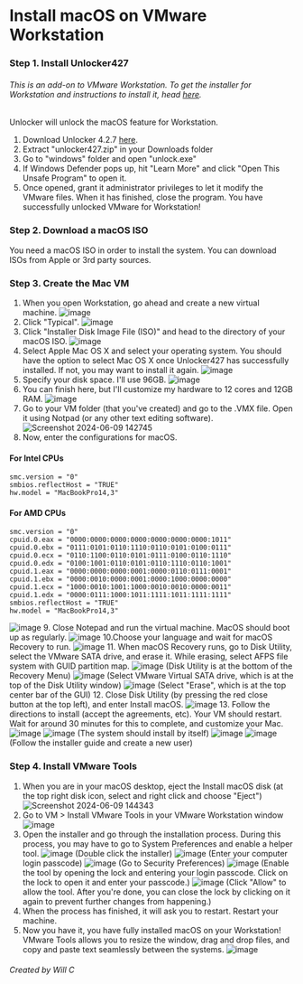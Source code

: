 # Install macOS on VMware Workstation
### Step 1. Install Unlocker427
###### This is an add-on to VMware Workstation. To get the installer for Workstation and instructions to install it, head [here](https://github.com/WillUHD/InstallWorkstation/). 
Unlocker will unlock the macOS feature for Workstation. 
1. Download Unlocker 4.2.7 [here](https://github.com/DrDonk/unlocker/releases/tag/v4.2.7).
2. Extract "unlocker427.zip" in your Downloads folder
3. Go to "windows" folder and open "unlock.exe"
4. If Windows Defender pops up, hit "Learn More" and click "Open This Unsafe Program" to open it.
5. Once opened, grant it administrator privileges to let it modify the VMware files. When it has finished, close the program. You have successfully unlocked VMware for Workstation! 
### Step 2. Download a macOS ISO
You need a macOS ISO in order to install the system. You can download ISOs from Apple or 3rd party sources. 
### Step 3. Create the Mac VM
1. When you open Workstation, go ahead and create a new virtual machine.
![image](https://github.com/WillUHD/macOSonWorkstation/assets/134638202/c22d2362-01c9-4e1b-8aca-2fd6e3e72ac6)
2. Click "Typical".
![image](https://github.com/WillUHD/macOSonWorkstation/assets/134638202/79932a56-36bb-4a4c-80f1-e919a2a1a632)
3. Click "Installer Disk Image File (ISO)" and head to the directory of your macOS ISO.
![image](https://github.com/WillUHD/macOSonWorkstation/assets/134638202/0ebc8af9-1e22-4cb7-9396-cdc140fc1281)
4. Select Apple Mac OS X and select your operating system. You should have the option to select Mac OS X once Unlocker427 has successfully installed. If not, you may want to install it again.
![image](https://github.com/WillUHD/macOSonWorkstation/assets/134638202/416f8157-ee75-426e-be27-63352b5fc9fe)
5. Specify your disk space. I'll use 96GB.
![image](https://github.com/WillUHD/macOSonWorkstation/assets/134638202/9da35813-04d1-424b-a758-9d7c8ab6514b)
6. You can finish here, but I'll customize my hardware to 12 cores and 12GB RAM.
![image](https://github.com/WillUHD/macOSonWorkstation/assets/134638202/60099bbe-4216-4bd4-a392-29ee48b0a48c)
7. Go to your VM folder (that you've created) and go to the .VMX file. Open it using Notpad (or any other text editing software).
![Screenshot 2024-06-09 142745](https://github.com/WillUHD/macOSonWorkstation/assets/134638202/4a20b74d-bc6f-4937-ba4a-f4d4431fa9df)
8. Now, enter the configurations for macOS.

#### For Intel CPUs
```vmx-for-intel
smc.version = "0"
smbios.reflectHost = "TRUE"
hw.model = "MacBookPro14,3"
```
#### For AMD CPUs
```vmx-for-amd
smc.version = "0"
cpuid.0.eax = "0000:0000:0000:0000:0000:0000:0000:1011"
cpuid.0.ebx = "0111:0101:0110:1110:0110:0101:0100:0111"
cpuid.0.ecx = "0110:1100:0110:0101:0111:0100:0110:1110"
cpuid.0.edx = "0100:1001:0110:0101:0110:1110:0110:1001"
cpuid.1.eax = "0000:0000:0000:0001:0000:0110:0111:0001"
cpuid.1.ebx = "0000:0010:0000:0001:0000:1000:0000:0000"
cpuid.1.ecx = "1000:0010:1001:1000:0010:0010:0000:0011"
cpuid.1.edx = "0000:0111:1000:1011:1111:1011:1111:1111"
smbios.reflectHost = "TRUE"
hw.model = "MacBookPro14,3"
```

![image](https://github.com/WillUHD/macOSonWorkstation/assets/134638202/00a3c9cf-693d-40b2-bd59-55f6cf363537)
9. Close Notepad and run the virtual machine. MacOS should boot up as regularly.
![image](https://github.com/WillUHD/macOSonWorkstation/assets/134638202/45dad3b6-0cd5-40ff-aa97-800a33f54349)
10.Choose your language and wait for macOS Recovery to run.
![image](https://github.com/WillUHD/macOSonWorkstation/assets/134638202/1c0f34f7-ba99-4aa0-8837-008a85b3a2ab)
11. When macOS Recovery runs, go to Disk Utility, select the VMware SATA drive, and erase it. While erasing, select AFPS file system with GUID partition map. 
![image](https://github.com/WillUHD/macOSonWorkstation/assets/134638202/d0a186f4-25a5-4e86-aaa9-aef56b737451)
(Disk Utility is at the bottom of the Recovery Menu)
![image](https://github.com/WillUHD/macOSonWorkstation/assets/134638202/d924e0d5-8d18-4e57-b6a5-894b4fed3c7d)
(Select VMware Virtual SATA drive, which is at the top of the Disk Utility window)
![image](https://github.com/WillUHD/macOSonWorkstation/assets/134638202/6d77b384-9943-48bc-88a1-3f7951eeabd5)
(Select "Erase", which is at the top center bar of the GUI)
12. Close Disk Utility (by pressing the red close button at the top left), and enter Install macOS.
![image](https://github.com/WillUHD/macOSonWorkstation/assets/134638202/a5bf5310-f761-4087-9c55-4e9cad8977ed)
13. Follow the directions to install (accept the agreements, etc). Your VM should restart. Wait for around 30 minutes for this to complete, and customize your Mac. 
![image](https://github.com/WillUHD/macOSonWorkstation/assets/134638202/2e2f4b6a-e27f-4923-bf68-5ec0dd41f8f6)
![image](https://github.com/WillUHD/macOSonWorkstation/assets/134638202/f3b7f0d7-ef27-44f1-9f3b-6f124bfc0e17)
(The system should install by itself)
![image](https://github.com/WillUHD/macOSonWorkstation/assets/134638202/0cf9e89b-ebc7-4a70-9499-2612e7740c6f)
![image](https://github.com/WillUHD/macOSonWorkstation/assets/134638202/9f7c665d-7db3-4765-a157-53870a290067)
(Follow the installer guide and create a new user)
### Step 4. Install VMware Tools
1. When you are in your macOS desktop, eject the Install macOS disk (at the top right disk icon, select and right click and choose "Eject")
![Screenshot 2024-06-09 144343](https://github.com/WillUHD/macOSonWorkstation/assets/134638202/581cf268-1a82-420e-8c6b-540b2e97dd17)
2. Go to VM > Install VMware Tools in your VMware Workstation window
![image](https://github.com/WillUHD/macOSonWorkstation/assets/134638202/69b0e746-bf5c-4add-9593-ac2426843be1)
3. Open the installer and go through the installation process. During this process, you may have to go to System Preferences and enable a helper tool.
![image](https://github.com/WillUHD/macOSonWorkstation/assets/134638202/8315c0f1-09f9-4ced-958d-4b550a2adca8)
(Double click the installer)
![image](https://github.com/WillUHD/macOSonWorkstation/assets/134638202/1905d429-9f08-48af-9e04-3a8f2859f69f)
(Enter your computer login passcode)
![image](https://github.com/WillUHD/macOSonWorkstation/assets/134638202/06937392-5387-45f5-8352-9e8c445f2cc6)
(Go to Security Preferences)
![image](https://github.com/WillUHD/macOSonWorkstation/assets/134638202/b629a67b-7323-42e6-a59d-bdaaf692d9bd)
(Enable the tool by opening the lock and entering your login passcode. Click on the lock to open it and enter your passcode.)
![image](https://github.com/WillUHD/macOSonWorkstation/assets/134638202/acdc3131-ac65-4420-b9e6-06043e6356e1)
(Click "Allow" to allow the tool. After you're done, you can close the lock by clicking on it again to prevent further changes from happening.)
4. When the process has finished, it will ask you to restart. Restart your machine.
5. Now you have it, you have fully installed macOS on your Workstation! VMware Tools allows you to resize the window, drag and drop files, and copy and paste text seamlessly between the systems.
![image](https://github.com/WillUHD/macOSonWorkstation/assets/134638202/2cddf5e7-83c2-4b53-9fc7-57c4756fee5c)
###### Created by Will C

